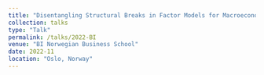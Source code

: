 ```yaml
---
title: "Disentangling Structural Breaks in Factor Models for Macroeconomic Data"
collection: talks
type: "Talk"
permalink: /talks/2022-BI
venue: "BI Norwegian Business School"
date: 2022-11
location: "Oslo, Norway"
---
```


